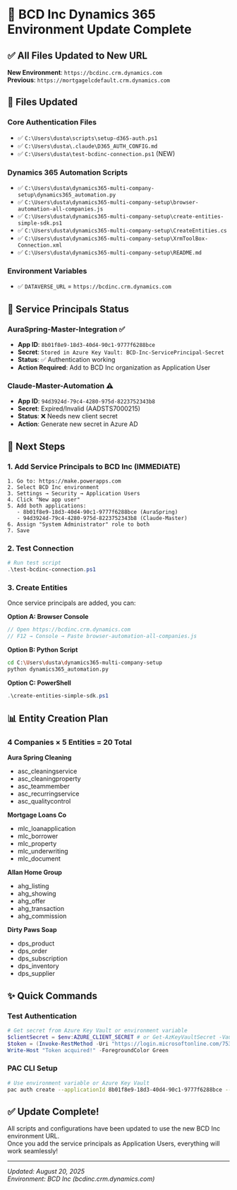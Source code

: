 # 🎉 BCD Inc Dynamics 365 Environment Update Complete

## ✅ **All Files Updated to New URL**
**New Environment**: `https://bcdinc.crm.dynamics.com`  
**Previous**: `https://mortgagelcdefault.crm.dynamics.com`

## 📁 **Files Updated**

### Core Authentication Files
- ✅ `C:\Users\dusta\scripts\setup-d365-auth.ps1`
- ✅ `C:\Users\dusta\.claude\D365_AUTH_CONFIG.md`
- ✅ `C:\Users\dusta\test-bcdinc-connection.ps1` (NEW)

### Dynamics 365 Automation Scripts
- ✅ `C:\Users\dusta\dynamics365-multi-company-setup\dynamics365_automation.py`
- ✅ `C:\Users\dusta\dynamics365-multi-company-setup\browser-automation-all-companies.js`
- ✅ `C:\Users\dusta\dynamics365-multi-company-setup\create-entities-simple-sdk.ps1`
- ✅ `C:\Users\dusta\dynamics365-multi-company-setup\CreateEntities.cs`
- ✅ `C:\Users\dusta\dynamics365-multi-company-setup\XrmToolBox-Connection.xml`
- ✅ `C:\Users\dusta\dynamics365-multi-company-setup\README.md`

### Environment Variables
- ✅ `DATAVERSE_URL` = `https://bcdinc.crm.dynamics.com`

## 🔐 **Service Principals Status**

### AuraSpring-Master-Integration ✅
- **App ID**: `8b01f8e9-18d3-40d4-90c1-9777f6288bce`
- **Secret**: `Stored in Azure Key Vault: BCD-Inc-ServicePrincipal-Secret`
- **Status**: ✅ Authentication working
- **Action Required**: Add to BCD Inc organization as Application User

### Claude-Master-Automation ⚠️
- **App ID**: `94d3924d-79c4-4280-975d-8223752343b8`
- **Secret**: Expired/Invalid (AADSTS7000215)
- **Status**: ❌ Needs new client secret
- **Action**: Generate new secret in Azure AD

## 🚀 **Next Steps**

### 1. Add Service Principals to BCD Inc (IMMEDIATE)
```
1. Go to: https://make.powerapps.com
2. Select BCD Inc environment
3. Settings → Security → Application Users
4. Click "New app user"
5. Add both applications:
   - 8b01f8e9-18d3-40d4-90c1-9777f6288bce (AuraSpring)
   - 94d3924d-79c4-4280-975d-8223752343b8 (Claude-Master)
6. Assign "System Administrator" role to both
7. Save
```

### 2. Test Connection
```powershell
# Run test script
.\test-bcdinc-connection.ps1
```

### 3. Create Entities
Once service principals are added, you can:

**Option A: Browser Console**
```javascript
// Open https://bcdinc.crm.dynamics.com
// F12 → Console → Paste browser-automation-all-companies.js
```

**Option B: Python Script**
```bash
cd C:\Users\dusta\dynamics365-multi-company-setup
python dynamics365_automation.py
```

**Option C: PowerShell**
```powershell
.\create-entities-simple-sdk.ps1
```

## 📊 **Entity Creation Plan**

### 4 Companies × 5 Entities = 20 Total

**Aura Spring Cleaning**
- asc_cleaningservice
- asc_cleaningproperty
- asc_teammember
- asc_recurringservice
- asc_qualitycontrol

**Mortgage Loans Co**
- mlc_loanapplication
- mlc_borrower
- mlc_property
- mlc_underwriting
- mlc_document

**Allan Home Group**
- ahg_listing
- ahg_showing
- ahg_offer
- ahg_transaction
- ahg_commission

**Dirty Paws Soap**
- dps_product
- dps_order
- dps_subscription
- dps_inventory
- dps_supplier

## ✨ **Quick Commands**

### Test Authentication
```powershell
# Get secret from Azure Key Vault or environment variable
$clientSecret = $env:AZURE_CLIENT_SECRET # or Get-AzKeyVaultSecret -VaultName "BCDKeyVault" -Name "ServicePrincipal-Secret" -AsPlainText
$token = (Invoke-RestMethod -Uri "https://login.microsoftonline.com/753965c2-2a85-437e-a9c9-9f824df99584/oauth2/v2.0/token" -Method Post -Body @{client_id="8b01f8e9-18d3-40d4-90c1-9777f6288bce";client_secret=$clientSecret;scope="https://bcdinc.crm.dynamics.com/.default";grant_type="client_credentials"} -ContentType "application/x-www-form-urlencoded").access_token
Write-Host "Token acquired!" -ForegroundColor Green
```

### PAC CLI Setup
```bash
# Use environment variable or Azure Key Vault
pac auth create --applicationId 8b01f8e9-18d3-40d4-90c1-9777f6288bce --clientSecret "$AZURE_CLIENT_SECRET" --tenant 753965c2-2a85-437e-a9c9-9f824df99584 --url https://bcdinc.crm.dynamics.com --name BCD-Inc
```

## ✅ **Update Complete!**
All scripts and configurations have been updated to use the new BCD Inc environment URL.  
Once you add the service principals as Application Users, everything will work seamlessly!

---
*Updated: August 20, 2025*  
*Environment: BCD Inc (bcdinc.crm.dynamics.com)*